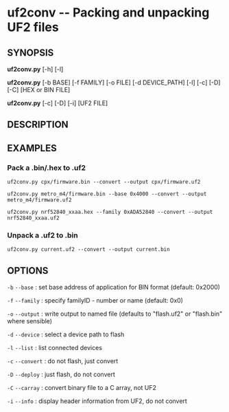 # uf2conv -- Packing and unpacking UF2 files

## SYNOPSIS

**uf2conv.py** [-h] [-l]

**uf2conv.py** [-b BASE] [-f FAMILY] [-o FILE] [-d DEVICE_PATH] [-l] [-c] [-D]
               [-C]
               [HEX or BIN FILE]

**uf2conv.py** [-c] [-D] [-i] [UF2 FILE]

## DESCRIPTION

## EXAMPLES

### Pack a .bin/.hex to .uf2

```uf2conv.py cpx/firmware.bin --convert --output cpx/firmware.uf2```

```uf2conv.py metro_m4/firmware.bin --base 0x4000 --convert --output metro_m4/firmware.uf2```

```uf2conv.py nrf52840_xxaa.hex --family 0xADA52840 --convert --output nrf52840_xxaa.uf2```

### Unpack a .uf2 to .bin

```uf2conv.py current.uf2 --convert --output current.bin```

## OPTIONS
`-b`
`--base`
: set base address of application for BIN format (default: 0x2000)

`-f`
`--family`
: specify familyID - number or name (default: 0x0)

`-o`
`--output`
: write output to named file (defaults to "flash.uf2" or "flash.bin" where sensible)

`-d`
`--device`
: select a device path to flash

`-l`
`--list`
: list connected devices

`-c`
`--convert`
: do not flash, just convert

`-D`
`--deploy`
: just flash, do not convert


`-C`
`--carray`
: convert binary file to a C array, not UF2

`-i`
`--info`
: display header information from UF2, do not convert
